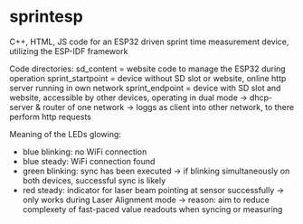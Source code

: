 # sprintesp
C++, HTML, JS code for an ESP32 driven sprint time measurement device, utilizing the ESP-IDF framework 

Code directories:
sd_content = website code to manage the ESP32 during operation
sprint_startpoint = device without SD slot or website, online http server running in own network
sprint_endpoint   = device with SD slot and website, accessible by other devices, operating in dual mode
-> dhcp-server & router of one network
-> loggs as client into other network, to there perform http requests

Meaning of the LEDs glowing:
- blue blinking: no WiFi connection
- blue steady:   WiFi connection found
- green blinking: sync has been executed
  -> if blinking simultaneously on both devices, successful sync is likely
- red steady: indicator for laser beam pointing at sensor successfully
  -> only works during Laser Alignment mode
     -> reason: aim to reduce complexety of fast-paced value readouts when syncing or measuring
